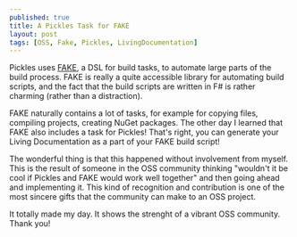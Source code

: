 ```yaml
---
published: true
title: A Pickles Task for FAKE
layout: post
tags: [OSS, Fake, Pickles, LivingDocumentation]
---
```

Pickles uses [FAKE](http://fsharp.github.io/FAKE/), a DSL for build tasks, to automate large parts of the build process. FAKE is really a quite accessible library for automating build scripts, and the fact that the build scripts are written in F# is rather charming (rather than a distraction).

FAKE naturally contains a lot of tasks, for example for copying files, compiling projects, creating NuGet packages. The other day I learned that FAKE also includes a task for Pickles! That's right, you can generate your Living Documentation as a part of your FAKE build script!

The wonderful thing is that this happened without involvement from myself. This is the result of someone in the OSS community thinking "wouldn't it be cool if Pickles and FAKE would work well together" and then going ahead and implementing it. This kind of recognition and contribution is one of the most sincere gifts that the community can make to an OSS project.

It totally made my day. It shows the strenght of a vibrant OSS community. Thank you!